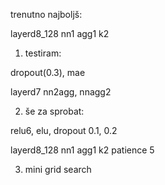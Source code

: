 trenutno najboljš:

layerd8_128 nn1 agg1 k2 

1) testiram:

dropout(0.3), mae

layerd7 nn2agg, nnagg2


2) še za sprobat:

relu6, elu, dropout 0.1, 0.2

layerd8_128 nn1 agg1 k2 patience 5


3) mini grid search



